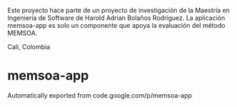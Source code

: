 Este proyecto hace parte de un proyecto de investigación de la Maestría en Ingeniería de Software de Harold Adrian Bolaños Rodriguez. La aplicación memsoa-app es solo un componente que apoya la evaluación del método MEMSOA.

Cali, Colombia

# memsoa-app
Automatically exported from code.google.com/p/memsoa-app
